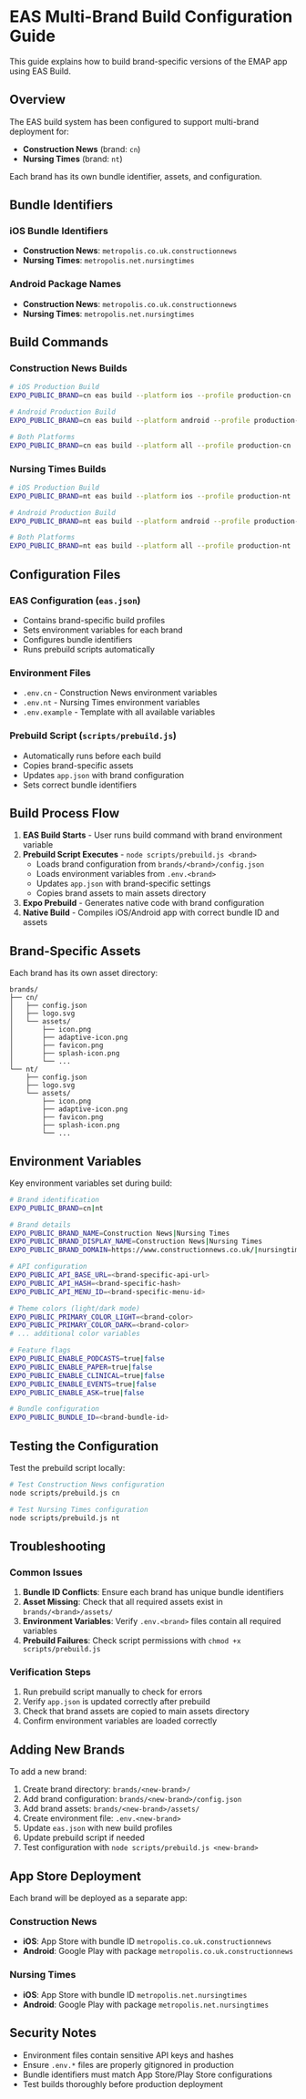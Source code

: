 # EAS Multi-Brand Build Configuration Guide

This guide explains how to build brand-specific versions of the EMAP app using EAS Build.

## Overview

The EAS build system has been configured to support multi-brand deployment for:

- **Construction News** (brand: `cn`)
- **Nursing Times** (brand: `nt`)

Each brand has its own bundle identifier, assets, and configuration.

## Bundle Identifiers

### iOS Bundle Identifiers

- **Construction News**: `metropolis.co.uk.constructionnews`
- **Nursing Times**: `metropolis.net.nursingtimes`

### Android Package Names

- **Construction News**: `metropolis.co.uk.constructionnews`
- **Nursing Times**: `metropolis.net.nursingtimes`

## Build Commands

### Construction News Builds

```bash
# iOS Production Build
EXPO_PUBLIC_BRAND=cn eas build --platform ios --profile production-cn

# Android Production Build
EXPO_PUBLIC_BRAND=cn eas build --platform android --profile production-cn

# Both Platforms
EXPO_PUBLIC_BRAND=cn eas build --platform all --profile production-cn
```

### Nursing Times Builds

```bash
# iOS Production Build
EXPO_PUBLIC_BRAND=nt eas build --platform ios --profile production-nt

# Android Production Build
EXPO_PUBLIC_BRAND=nt eas build --platform android --profile production-nt

# Both Platforms
EXPO_PUBLIC_BRAND=nt eas build --platform all --profile production-nt
```

## Configuration Files

### EAS Configuration (`eas.json`)

- Contains brand-specific build profiles
- Sets environment variables for each brand
- Configures bundle identifiers
- Runs prebuild scripts automatically

### Environment Files

- `.env.cn` - Construction News environment variables
- `.env.nt` - Nursing Times environment variables
- `.env.example` - Template with all available variables

### Prebuild Script (`scripts/prebuild.js`)

- Automatically runs before each build
- Copies brand-specific assets
- Updates `app.json` with brand configuration
- Sets correct bundle identifiers

## Build Process Flow

1. **EAS Build Starts** - User runs build command with brand environment variable
2. **Prebuild Script Executes** - `node scripts/prebuild.js <brand>`
   - Loads brand configuration from `brands/<brand>/config.json`
   - Loads environment variables from `.env.<brand>`
   - Updates `app.json` with brand-specific settings
   - Copies brand assets to main assets directory
3. **Expo Prebuild** - Generates native code with brand configuration
4. **Native Build** - Compiles iOS/Android app with correct bundle ID and assets

## Brand-Specific Assets

Each brand has its own asset directory:

```
brands/
├── cn/
│   ├── config.json
│   ├── logo.svg
│   └── assets/
│       ├── icon.png
│       ├── adaptive-icon.png
│       ├── favicon.png
│       ├── splash-icon.png
│       └── ...
└── nt/
    ├── config.json
    ├── logo.svg
    └── assets/
        ├── icon.png
        ├── adaptive-icon.png
        ├── favicon.png
        ├── splash-icon.png
        └── ...
```

## Environment Variables

Key environment variables set during build:

```bash
# Brand identification
EXPO_PUBLIC_BRAND=cn|nt

# Brand details
EXPO_PUBLIC_BRAND_NAME=Construction News|Nursing Times
EXPO_PUBLIC_BRAND_DISPLAY_NAME=Construction News|Nursing Times
EXPO_PUBLIC_BRAND_DOMAIN=https://www.constructionnews.co.uk/|nursingtimes.net

# API configuration
EXPO_PUBLIC_API_BASE_URL=<brand-specific-api-url>
EXPO_PUBLIC_API_HASH=<brand-specific-hash>
EXPO_PUBLIC_API_MENU_ID=<brand-specific-menu-id>

# Theme colors (light/dark mode)
EXPO_PUBLIC_PRIMARY_COLOR_LIGHT=<brand-color>
EXPO_PUBLIC_PRIMARY_COLOR_DARK=<brand-color>
# ... additional color variables

# Feature flags
EXPO_PUBLIC_ENABLE_PODCASTS=true|false
EXPO_PUBLIC_ENABLE_PAPER=true|false
EXPO_PUBLIC_ENABLE_CLINICAL=true|false
EXPO_PUBLIC_ENABLE_EVENTS=true|false
EXPO_PUBLIC_ENABLE_ASK=true|false

# Bundle configuration
EXPO_PUBLIC_BUNDLE_ID=<brand-bundle-id>
```

## Testing the Configuration

Test the prebuild script locally:

```bash
# Test Construction News configuration
node scripts/prebuild.js cn

# Test Nursing Times configuration
node scripts/prebuild.js nt
```

## Troubleshooting

### Common Issues

1. **Bundle ID Conflicts**: Ensure each brand has unique bundle identifiers
2. **Asset Missing**: Check that all required assets exist in `brands/<brand>/assets/`
3. **Environment Variables**: Verify `.env.<brand>` files contain all required variables
4. **Prebuild Failures**: Check script permissions with `chmod +x scripts/prebuild.js`

### Verification Steps

1. Run prebuild script manually to check for errors
2. Verify `app.json` is updated correctly after prebuild
3. Check that brand assets are copied to main assets directory
4. Confirm environment variables are loaded correctly

## Adding New Brands

To add a new brand:

1. Create brand directory: `brands/<new-brand>/`
2. Add brand configuration: `brands/<new-brand>/config.json`
3. Add brand assets: `brands/<new-brand>/assets/`
4. Create environment file: `.env.<new-brand>`
5. Update `eas.json` with new build profiles
6. Update prebuild script if needed
7. Test configuration with `node scripts/prebuild.js <new-brand>`

## App Store Deployment

Each brand will be deployed as a separate app:

### Construction News

- **iOS**: App Store with bundle ID `metropolis.co.uk.constructionnews`
- **Android**: Google Play with package `metropolis.co.uk.constructionnews`

### Nursing Times

- **iOS**: App Store with bundle ID `metropolis.net.nursingtimes`
- **Android**: Google Play with package `metropolis.net.nursingtimes`

## Security Notes

- Environment files contain sensitive API keys and hashes
- Ensure `.env.*` files are properly gitignored in production
- Bundle identifiers must match App Store/Play Store configurations
- Test builds thoroughly before production deployment
